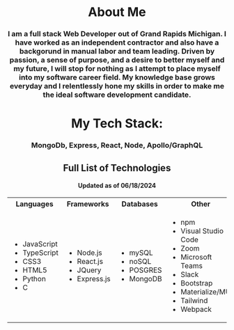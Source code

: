 <div align="center">
  
# About Me
  ### I am a full stack Web Developer out of Grand Rapids Michigan. I have worked as an independent contractor and also have a backgorund in manual labor and team leading. Driven by passion, a sense of purpose, and a desire to better myself and my future, I will stop for nothing as I attempt to place myself into my software career field. My knowledge base grows everyday and I relentlessly hone my skills in order to make me the ideal software development candidate. 


# My Tech Stack:
  ### MongoDb, Express, React, Node, Apollo/GraphQL
  
## Full List of Technologies
  #### Updated as of 06/18/2024

<table>
<tr>
<th> Languages </th>
<th> Frameworks </th>
  <th> Databases </th>
<th> Other </th>
  <th> Other </th>
</tr>
<tr>
<td>
  
- JavaScript
- TypeScript
- CSS3
- HTML5
- Python
- C
  
</td>
<td>
  
- Node.js
- React.js
- JQuery
- Express.js
  
</td>
<td>
  
- mySQL
- noSQL
- POSGRES
- MongoDB
  
</td>
<td>
  
- npm
- Visual Studio Code
- Zoom
- Microsoft Teams
- Slack
- Bootstrap
- Materialize/MUI
- Tailwind
- Webpack
  
</td>
<td>
  
- GraphQL/Apollo
- Mongoose
- Sequelize
- Handlebars
- Insomnia
- Git
- JWT
  
</td>
</tr>
</table>
